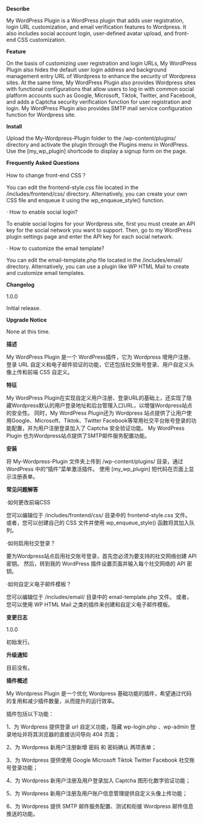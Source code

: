 **Describe**

My WordPress Plugin is a WordPress plugin that adds user registration, login URL customization, and email verification features to Wordpress. It also includes social account login, user-defined avatar upload, and front-end CSS customization.

**Feature**

On the basis of customizing user registration and login URLs, My WordPress Plugin also hides the default user login address and background management entry URL of Wordpress to enhance the security of Wordpress sites.
At the same time, My WordPress Plugin also provides Wordpress sites with functional configurations that allow users to log in with common social platform accounts such as Google, Microsoft, Tiktok, Twitter, and Facebook, and adds a Captcha security verification function for user registration and login.
My WordPress Plugin also provides SMTP mail service configuration function for Wordpress site.

**Install**

Upload the My-Wordpress-Plugin folder to the /wp-content/plugins/ directory and activate the plugin through the Plugins menu in WordPress. Use the [my_wp_plugin] shortcode to display a signup form on the page.

**Frequently Asked Questions**

How to change front-end CSS？

You can edit the frontend-style.css file located in the /includes/frontend/css/ directory.
Alternatively, you can create your own CSS file and enqueue it using the wp_enqueue_style() function.

· How to enable social login?

To enable social logins for your Wordpress site, first you must create an API key for the social network you want to support. Then, go to my WordPress plugin settings page and enter the API key for each social network.

· How to customize the email template?

You can edit the email-template.php file located in the /includes/email/ directory. Alternatively, you can use a plugin like WP HTML Mail to create and customize email templates.

**Changelog**

1.0.0

Initial release.

**Upgrade Notice**

None at this time.


**描述**

My WordPress Plugin 是一个 WordPress插件，它为 Wordpress 增用户注册、登录 URL 自定义和电子邮件验证的功能，它还包括社交账号登录、用户自定义头像上传和前端 CSS 自定义。

**特征**

My WordPress Plugin在实现自定义用户注册、登录URL的基础上，还实现了隐藏Wordpress默认的用户登录地址和后台管理入口URL，以增强Wordpress站点的安全性。
同时，My WordPress Plugin还为 Wordpress 站点提供了让用户使用Google、Microsoft、Tiktok、Twitter Facebook等常用社交平台账号登录的功能配置，并为用户注册登录加入了 Captcha 安全验证功能。
My WordPress Plugin 也为Wordpress站点提供了SMTP邮件服务配置功能。

**安装**

将 My-Wordpress-Plugin 文件夹上传到 /wp-content/plugins/ 目录，通过 WordPress 中的“插件”菜单激活插件。 使用 [my_wp_plugin] 短代码在页面上显示注册表单。 

**常见问题解答**

·如何更改前端CSS

您可以编辑位于 /includes/frontend/css/ 目录中的 frontend-style.css 文件。 
或者，您可以创建自己的 CSS 文件并使用 wp_enqueue_style() 函数将其加入队列。

·如何启用社交登录？

要为Wordpress站点启用社交账号登录，首先您必须为要支持的社交网络创建 API 密钥。 然后，转到我的 WordPress 插件设置页面并输入每个社交网络的 API 密钥。

·如何自定义电子邮件模板？

您可以编辑位于 /includes/email/ 目录中的 email-template.php 文件。 或者，您可以使用 WP HTML Mail 之类的插件来创建和自定义电子邮件模板。

**变更日志**

1.0.0

初始发行。

**升级通知**

目前没有。

**插件概述**

My Wordpress Plugin 是一个优化 Wordpress 基础功能的插件，希望通过代码的复用和减少插件数量，从而提升的运行效率。

插件包括以下功能：

1、为 Wordpress 提供登录 url 自定义功能，隐藏 wp-login.php 、wp-admin 登录地址并将其浏览器的直接访问导向 404 页面；

2、为 Wordpress 新用户注册新增 密码 和 密码确认 两项表单；

3、为 Wordpress 提供使用 Google Microsoft Tiktok Twitter Facebook 社交账号登录功能；

4、为 Wordpress 新用户注册及用户登录加入 Captcha 图形化数字验证功能；

5、为 Wordpress 新用户注册及用户账户信息管理提供自定义头像上传功能；

6、为 Wordpress 提供 SMTP 邮件服务配置、测试和衔接 Wordpress 邮件信息推送的功能。
